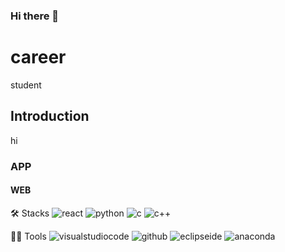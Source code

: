 ### Hi there 👋

<!--
**zzinyy/zzinyy** is a ✨ _special_ ✨ repository because its `README.md` (this file) appears on your GitHub profile.

Here are some ideas to get you started:

- 🔭 I’m currently working on ...
- 🌱 I’m currently learning ...
- 👯 I’m looking to collaborate on ...
- 🤔 I’m looking for help with ...
- 💬 Ask me about ...
- 📫 How to reach me: ...
- 😄 Pronouns: ...
- ⚡ Fun fact: ...
-->
# career
student
## Introduction
hi
### APP

#### WEB

🛠️ Stacks
<img alt="react" src="http://img.shields.io/badge/react-61DAFB.svg?style=flat-wquare&logo=react&logoColor=white"/>
<img alt="python" src="http://img.shields.io/badge/python-3776AB.svg?style=flat-wquare&logo=python&logoColor=white"/>
<img alt="c" src="http://img.shields.io/badge/c-A8B9CC.svg?style=flat-wquare&logo=c&logoColor=white"/>
<img alt="c++" src="http://img.shields.io/badge/c++-00599C.svg?style=flat-wquare&logo=c++&logoColor=white"/>

💪🏼 Tools
<img alt="visualstudiocode" src="http://img.shields.io/badge/visualstudiocode-007ACC.svg?style=flat-wquare&logo=visualstudiocode&logoColor=white"/>
<img alt="github" src="http://img.shields.io/badge/github-181717.svg?style=flat-wquare&logo=github&logoColor=white"/>
<img alt="eclipseide" src="http://img.shields.io/badge/eclipseide-2C2255.svg?style=flat-wquare&logo=eclipseide&logoColor=white"/>
<img alt="anaconda" src="http://img.shields.io/badge/anaconda-44A833.svg?style=flat-wquare&logo=anaconda&logoColor=white"/>
